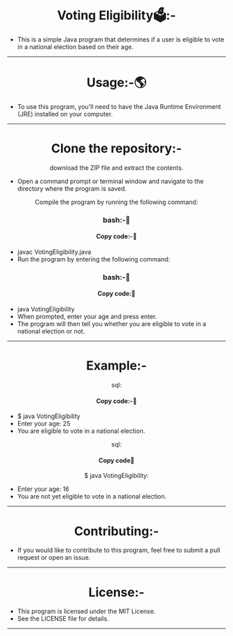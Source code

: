 <h1 align="center">Voting Eligibility🗳️:-</h1>

- This is a simple Java program that determines if a user is eligible to vote in a national election based on their age.
<hr>
<h1 align="center">Usage:-🌎</h1>

- To use this program, you'll need to have the Java Runtime Environment (JRE) installed on your computer.
<hr>
<h1 align="center">Clone the repository:-</h1> 
<p align="center">download the ZIP file and extract the contents.</p>

- Open a command prompt or terminal window and navigate to the directory where the program is saved.
<p align="center">Compile the program by running the following command:</p>
<h3 align="center" >bash:-📖</h3>
<h4 align="center" >Copy code:-📝</h4>

- javac VotingEligibility.java
- Run the program by entering the following command:
<h3 align="center" >bash:-📖</h3>
<h4 align="center" >Copy code:📝</h4>

- java VotingEligibility
- When prompted, enter your age and press enter.
- The program will then tell you whether you are eligible to vote in a national election or not.
<hr>
<h1 align="center">Example:-</h1>

<p align="center">sql:</p>
<h4 align="center" >Copy code:-📝</h4>

- $ java VotingEligibility
- Enter your age: 25
- You are eligible to vote in a national election.
<p align="center">sql:</p>
<h4 align="center" >Copy code📝</h4>

<p align="center">$ java VotingEligibility:</p>

- Enter your age: 16
- You are not yet eligible to vote in a national election.
<hr>
<h1 align="center">Contributing:-</h1>

- If you would like to contribute to this program, feel free to submit a pull request or open an issue.
<hr>
<h1 align="center">License:-</h1>

- This program is licensed under the MIT License.
- See the LICENSE file for details.
<hr>

